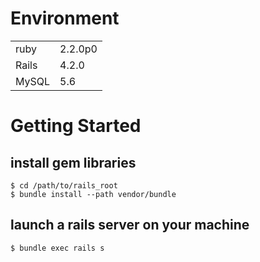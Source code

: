 
# Environment


|   |   |
|---|---|
| ruby | 2.2.0p0 |
| Rails | 4.2.0 |
| MySQL | 5.6 |

# Getting Started

## install gem libraries
```
$ cd /path/to/rails_root
$ bundle install --path vendor/bundle
```

## launch a rails server on your machine
```
$ bundle exec rails s
```
